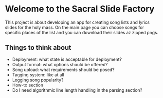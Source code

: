 # Welcome to the Sacral Slide Factory

This project is about developing an app for creating song lists and lyrics slides for the holy mass.
On the main page you can choose songs for specific places of the list and you can download their slides az zipped pngs.

## Things to think about

* Deployment: what state is acceptable for deployment?
* Output format: what options should be offered?
* Song upload: what requirements should be posed?
* Tagging system: like at all
* Logging song popularity?
* How-to section
* Do I need algorithmic line length handling in the parsing section?
